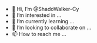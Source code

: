 - 👋 Hi, I’m @ShadoWalker-Cy
- 👀 I’m interested in ...
- 🌱 I’m currently learning ...
- 💞️ I’m looking to collaborate on ...
- 📫 How to reach me ...

<!---
ShadoWalker-Cy/ShadoWalker-Cy is a ✨ special ✨ repository because its `README.md` (this file) appears on your GitHub profile.
You can click the Preview link to take a look at your changes.
--->
